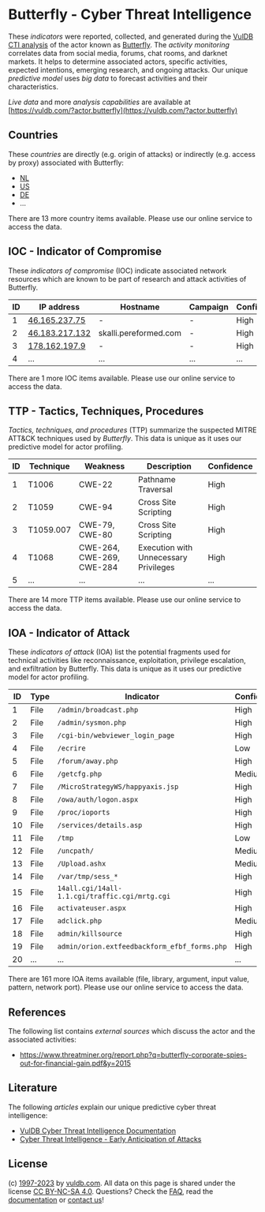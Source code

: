 # Butterfly - Cyber Threat Intelligence

These _indicators_ were reported, collected, and generated during the [VulDB CTI analysis](https://vuldb.com/?kb.cti) of the actor known as [Butterfly](https://vuldb.com/?actor.butterfly). The _activity monitoring_ correlates data from social media, forums, chat rooms, and darknet markets. It helps to determine associated actors, specific activities, expected intentions, emerging research, and ongoing attacks. Our unique _predictive model_ uses _big data_ to forecast activities and their characteristics.

_Live data_ and more _analysis capabilities_ are available at [https://vuldb.com/?actor.butterfly](https://vuldb.com/?actor.butterfly)

## Countries

These _countries_ are directly (e.g. origin of attacks) or indirectly (e.g. access by proxy) associated with Butterfly:

* [NL](https://vuldb.com/?country.nl)
* [US](https://vuldb.com/?country.us)
* [DE](https://vuldb.com/?country.de)
* ...

There are 13 more country items available. Please use our online service to access the data.

## IOC - Indicator of Compromise

These _indicators of compromise_ (IOC) indicate associated network resources which are known to be part of research and attack activities of Butterfly.

ID | IP address | Hostname | Campaign | Confidence
-- | ---------- | -------- | -------- | ----------
1 | [46.165.237.75](https://vuldb.com/?ip.46.165.237.75) | - | - | High
2 | [46.183.217.132](https://vuldb.com/?ip.46.183.217.132) | skalli.pereformed.com | - | High
3 | [178.162.197.9](https://vuldb.com/?ip.178.162.197.9) | - | - | High
4 | ... | ... | ... | ...

There are 1 more IOC items available. Please use our online service to access the data.

## TTP - Tactics, Techniques, Procedures

_Tactics, techniques, and procedures_ (TTP) summarize the suspected MITRE ATT&CK techniques used by _Butterfly_. This data is unique as it uses our predictive model for actor profiling.

ID | Technique | Weakness | Description | Confidence
-- | --------- | -------- | ----------- | ----------
1 | T1006 | CWE-22 | Pathname Traversal | High
2 | T1059 | CWE-94 | Cross Site Scripting | High
3 | T1059.007 | CWE-79, CWE-80 | Cross Site Scripting | High
4 | T1068 | CWE-264, CWE-269, CWE-284 | Execution with Unnecessary Privileges | High
5 | ... | ... | ... | ...

There are 14 more TTP items available. Please use our online service to access the data.

## IOA - Indicator of Attack

These _indicators of attack_ (IOA) list the potential fragments used for technical activities like reconnaissance, exploitation, privilege escalation, and exfiltration by Butterfly. This data is unique as it uses our predictive model for actor profiling.

ID | Type | Indicator | Confidence
-- | ---- | --------- | ----------
1 | File | `/admin/broadcast.php` | High
2 | File | `/admin/sysmon.php` | High
3 | File | `/cgi-bin/webviewer_login_page` | High
4 | File | `/ecrire` | Low
5 | File | `/forum/away.php` | High
6 | File | `/getcfg.php` | Medium
7 | File | `/MicroStrategyWS/happyaxis.jsp` | High
8 | File | `/owa/auth/logon.aspx` | High
9 | File | `/proc/ioports` | High
10 | File | `/services/details.asp` | High
11 | File | `/tmp` | Low
12 | File | `/uncpath/` | Medium
13 | File | `/Upload.ashx` | Medium
14 | File | `/var/tmp/sess_*` | High
15 | File | `14all.cgi/14all-1.1.cgi/traffic.cgi/mrtg.cgi` | High
16 | File | `activateuser.aspx` | High
17 | File | `adclick.php` | Medium
18 | File | `admin/killsource` | High
19 | File | `admin/orion.extfeedbackform_efbf_forms.php` | High
20 | ... | ... | ...

There are 161 more IOA items available (file, library, argument, input value, pattern, network port). Please use our online service to access the data.

## References

The following list contains _external sources_ which discuss the actor and the associated activities:

* https://www.threatminer.org/report.php?q=butterfly-corporate-spies-out-for-financial-gain.pdf&y=2015

## Literature

The following _articles_ explain our unique predictive cyber threat intelligence:

* [VulDB Cyber Threat Intelligence Documentation](https://vuldb.com/?kb.cti)
* [Cyber Threat Intelligence - Early Anticipation of Attacks](https://www.scip.ch/en/?labs.20201022)

## License

(c) [1997-2023](https://vuldb.com/?kb.changelog) by [vuldb.com](https://vuldb.com/?kb.about). All data on this page is shared under the license [CC BY-NC-SA 4.0](https://creativecommons.org/licenses/by-nc-sa/4.0/). Questions? Check the [FAQ](https://vuldb.com/?kb.faq), read the [documentation](https://vuldb.com/?kb) or [contact us](https://vuldb.com/?contact)!

